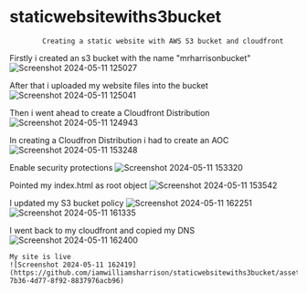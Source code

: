 # staticwebsitewiths3bucket
            Creating a static website with AWS S3 bucket and cloudfront

Firstly i created an s3 bucket with the name "mrharrisonbucket" 
![Screenshot 2024-05-11 125027](https://github.com/iamwilliamsharrison/staticwebsitewiths3bucket/assets/62039530/ba1b644b-fcfc-4efb-9a84-484de0d9e297)


After that i uploaded my website files into the bucket 
![Screenshot 2024-05-11 125041](https://github.com/iamwilliamsharrison/staticwebsitewiths3bucket/assets/62039530/fd3e71dd-2076-4434-8ed4-e96b293b7aff)

Then i went ahead to create a Cloudfront Distribution
![Screenshot 2024-05-11 124943](https://github.com/iamwilliamsharrison/staticwebsitewiths3bucket/assets/62039530/269c4592-5df2-4a61-b75f-ddaa74ed6896)

In creating a Cloudfron Distribution i had to create an AOC
![Screenshot 2024-05-11 153248](https://github.com/iamwilliamsharrison/staticwebsitewiths3bucket/assets/62039530/a57a0443-8331-409a-b9b2-c76112b87c8a)

Enable security protections ![Screenshot 2024-05-11 153320](https://github.com/iamwilliamsharrison/staticwebsitewiths3bucket/assets/62039530/267d192b-58dd-454f-b299-686b7ac17ba0)

Pointed my index.html as root object ![Screenshot 2024-05-11 153542](https://github.com/iamwilliamsharrison/staticwebsitewiths3bucket/assets/62039530/ad15e88b-7d00-46ef-89d5-61a966ece3e6) 

I updated my S3 bucket policy ![Screenshot 2024-05-11 162251](https://github.com/iamwilliamsharrison/staticwebsitewiths3bucket/assets/62039530/541b009c-3eb6-452c-bcbd-208d6e9e209c)
![Screenshot 2024-05-11 161335](https://github.com/iamwilliamsharrison/staticwebsitewiths3bucket/assets/62039530/c6cf654a-840c-47f1-a742-68fb68f0596d)

I went back to my cloudfront and copied my DNS ![Screenshot 2024-05-11 162400](https://github.com/iamwilliamsharrison/staticwebsitewiths3bucket/assets/62039530/953f5d0d-7616-4225-8aa6-42e01cba1032)

    My site is live 
    ![Screenshot 2024-05-11 162419](https://github.com/iamwilliamsharrison/staticwebsitewiths3bucket/assets/62039530/b2709fc6-7b36-4d77-8f92-8837976acb96)

